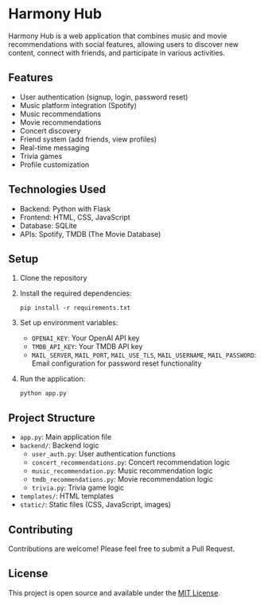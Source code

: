 # Harmony Hub

Harmony Hub is a web application that combines music and movie recommendations with social features, allowing users to discover new content, connect with friends, and participate in various activities.

## Features

- User authentication (signup, login, password reset)
- Music platform integration (Spotify)
- Music recommendations
- Movie recommendations
- Concert discovery
- Friend system (add friends, view profiles)
- Real-time messaging
- Trivia games
- Profile customization

## Technologies Used

- Backend: Python with Flask
- Frontend: HTML, CSS, JavaScript
- Database: SQLite
- APIs: Spotify, TMDB (The Movie Database)

## Setup

1. Clone the repository
2. Install the required dependencies:
   ```
   pip install -r requirements.txt
   ```
3. Set up environment variables:
   - `OPENAI_KEY`: Your OpenAI API key
   - `TMDB_API_KEY`: Your TMDB API key
   - `MAIL_SERVER`, `MAIL_PORT`, `MAIL_USE_TLS`, `MAIL_USERNAME`, `MAIL_PASSWORD`: Email configuration for password reset functionality

4. Run the application:
   ```
   python app.py
   ```

## Project Structure

- `app.py`: Main application file
- `backend/`: Backend logic
  - `user_auth.py`: User authentication functions
  - `concert_recommendations.py`: Concert recommendation logic
  - `music_recommendation.py`: Music recommendation logic
  - `tmdb_recommendations.py`: Movie recommendation logic
  - `trivia.py`: Trivia game logic
- `templates/`: HTML templates
- `static/`: Static files (CSS, JavaScript, images)

## Contributing

Contributions are welcome! Please feel free to submit a Pull Request.

## License

This project is open source and available under the [MIT License](LICENSE).
